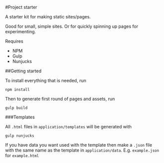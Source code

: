 #Project starter

A starter kit for making static sites/pages.

Good for small, simple sites. Or for quickly spinning up pages for experimenting.

Requires

* NPM
* Gulp
* Nunjucks

##Getting started

To install everything that is needed, run

```
npm install
```

Then to generate first round of pages and assets, run

```
gulp build
```

###Templates

All `.html` files in `application/templates` will be generated with

```
gulp nunjucks
```

If you have data you want used with the template then make a `.json` file with the same name as the template in `application/data`. E.g. `example.json` for `example.html`